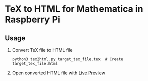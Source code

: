# TeX to HTML for Mathematica in Raspberry Pi

## Usage

1. Convert TeX file to HTML file

    ```bash:usage
    python3 tex2html.py target_tex_file.tex  # Create target_tex_file.html
    ```

2. Open converted HTML file with [Live Preview](https://marketplace.visualstudio.com/items?itemName=ms-vscode.live-server)
